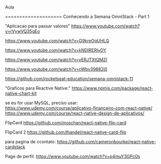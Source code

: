 Aula

====================
Conhecendo a Semana OmniStack - Part 1

"Aplicacao para passar valores"
https://www.youtube.com/watch?v=rVywVQ35gEo

https://www.youtube.com/watch?v=G9kreOqUHLQ

https://www.youtube.com/watch?v=kNDlRERIyDY

https://www.youtube.com/watch?v=yERJTXtQMZI

https://www.youtube.com/watch?v=cWbv39882j0

https://github.com/rocketseat-education/semana-omnistack-11

"Graficos para Reactive Native:"
https://www.npmjs.com/package/react-native-chart-kit

se eu for usar MySQL, preciso usar:
https://www.udemy.com/course/aplicativo-financeiro-com-react-native/
https://www.udemy.com/course/react-native-design-de-aplicativos/

FlipCard
https://github.com/moschan/react-native-flip-card

FlipCard 2
https://github.com/lhandel/react-native-card-flip

para pagina de ccontato:
https://github.com/cameronbourke/react-native-cardstack

Page de perfil:
https://www.youtube.com/watch?v=p4muY3GPc0s

 